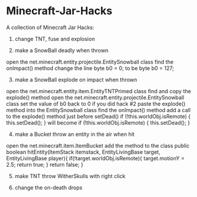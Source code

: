 Minecraft-Jar-Hacks
===================

A collection of Minecraft Jar Hacks:

1) change TNT, fuse and explosion



2) make a SnowBall deadly when thrown

open the net.minecraft.entity.projectile.EntitySnowball class
find the onImpact() method
change the 
line byte b0 = 0;
to be
byte b0 = 127;

3) make a SnowBall explode on impact when thrown

open the net.minecraft.entity.item.EntityTNTPrimed class
find and copy the explode() method
open the net.minecraft.entity.projectile.EntitySnowball class
set the value of b0 back to 0 if you did hack #2
paste the explode() method into the EntitySnowball class
find the onImpact() method
add a call to the explode() method just before setDead()
        if (!this.worldObj.isRemote)
        {
        	this.setDead();
        }
will become
        if (!this.worldObj.isRemote)
        {
        	this.setDead();
        }

4) make a Bucket throw an entity in the air when hit 

open the net.minecraft.item.ItemBucket 
add the method to the class
	public boolean hitEntity(ItemStack itemstack, EntityLivingBase target, EntityLivingBase player){
		if(!target.worldObj.isRemote){
			target.motionY = 2.5;
			return true;
		}
		return false;
	}

5) make TNT throw WitherSkulls with right click

6) change the on-death drops

